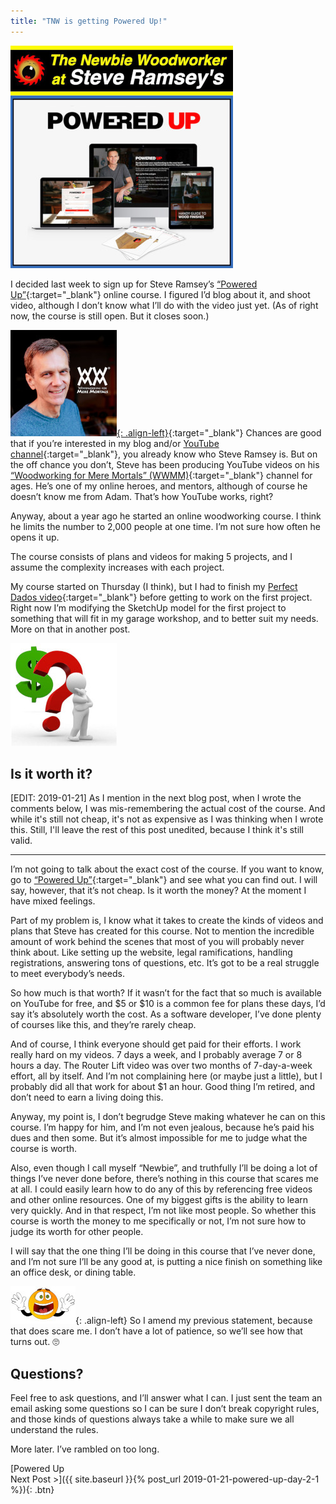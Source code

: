 ```yaml
---
title: "TNW is getting Powered Up!"
---
```

![](/assets/images-posts/TNW-at-WWMM-Powered-Up.jpg)

I decided last week to sign up for Steve Ramsey’s [“Powered Up”](https://theweekendwoodworker.com/powered-up){:target="_blank"} online course. I figured I’d blog about it, and shoot video, although I don’t know what I’ll do with the video just yet. (As of right now, the course is still open. But it closes soon.)

[![](/assets/images-posts/Steve-Ramsey.jpg){: .align-left}](https://www.youtube.com/channel/UCBB7sYb14uBtk8UqSQYc9-w){:target="_blank"}
Chances are good that if you’re interested in my blog and/or [YouTube channel](https://youtube.com/c/thenewbiewoodworker){:target="_blank"}, you already know who Steve Ramsey is. But on the off chance you don’t, Steve has been producing YouTube videos on his [“Woodworking for Mere Mortals” (WWMM)](https://www.youtube.com/channel/UCBB7sYb14uBtk8UqSQYc9-w){:target="_blank"} channel for ages.  He’s one of my online heroes, and mentors, although of course he doesn’t know me from Adam. That’s how YouTube works, right?

Anyway, about a year ago he started an online woodworking course. I think he limits the number to 2,000 people at one time. I’m not sure how often he opens it up.

The course consists of plans and videos for making 5 projects, and I assume the complexity increases with each project.

My course started on Thursday (I think), but I had to finish my [Perfect Dados video](https://youtu.be/geHBzciuv_A){:target="_blank"} before getting to work on the first project. Right now I’m modifying the SketchUp model for the first project to something that will fit in my garage workshop, and to better suit my needs. More on that in another post.

![](/assets/images-posts/worth-the-cost.jpg)
## Is it worth it?

[EDIT: 2019-01-21] As I mention in the next blog post, when I wrote the comments below, I was mis-remembering the actual cost of the course. And while it's still not cheap, it's not as expensive as I was thinking when I wrote this. Still, I'll leave the rest of this post unedited, because I think it's still valid.

---

I’m not going to talk about the exact cost of the course. If you want to know, go to [“Powered Up”](https://theweekendwoodworker.com/powered-up){:target="_blank"} and see what you can find out. I will say, however, that it’s not cheap. Is it worth the money? At the moment I have mixed feelings.

Part of my problem is, I know what it takes to create the kinds of videos and plans that Steve has created for this course. Not to mention the incredible amount of work behind the scenes that most of you will probably never think about. Like setting up the website, legal ramifications, handling registrations, answering tons of questions, etc. It’s got to be a real struggle to meet everybody’s needs.

So how much is that worth? If it wasn’t for the fact that so much is available on YouTube for free, and $5 or $10 is a common fee for plans these days, I’d say it’s absolutely worth the cost. As a software developer, I’ve done plenty of courses like this, and they’re rarely cheap.

And of course, I think everyone should get paid for their efforts. I work really hard on my videos. 7 days a week, and I probably average 7 or 8 hours a day. The Router Lift video was over two months of 7-day-a-week effort, all by itself. And I’m not complaining here (or maybe just a little), but I probably did all that work for about $1 an hour. Good thing I’m retired, and don’t need to earn a living doing this.

Anyway, my point is, I don’t begrudge Steve making whatever he can on this course. I’m happy for him, and I’m not even jealous, because he’s paid his dues and then some. But it’s almost impossible for me to judge what the course is worth.

Also, even though I call myself “Newbie”, and truthfully I’ll be doing a lot of things I’ve never done before, there’s nothing in this course that scares me at all. I could easily learn how to do any of this by referencing free videos and other online resources. One of my biggest gifts is the ability to learn very quickly. And in that respect, I’m not like most people. So whether this course is worth the money to me specifically or not, I’m not sure how to judge its worth for other people.

I will say that the one thing I’ll be doing in this course that I’ve never done, and I’m not sure I’ll be any good at, is putting a nice finish on something like an office desk, or dining table.

![](/assets/images-posts/smiley-scared.jpg){: .align-left}
So I amend my previous statement, because that does scare me. I don’t have a lot of patience, so we’ll see how that turns out. 🙄

## Questions?

Feel free to ask questions, and I’ll answer what I can. I just sent the team an email asking some questions so I can be sure I don’t break copyright rules, and those kinds of questions always take a while to make sure we all understand the rules.

More later. I’ve rambled on too long.

[Powered Up<br/>Next Post >]({{ site.baseurl }}{% post_url 2019-01-21-powered-up-day-2-1 %}){: .btn}
